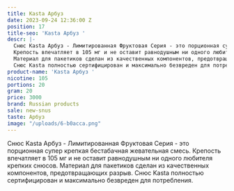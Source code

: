 ```yaml
---
title: Kasta Арбуз
date: 2023-09-24 12:36:00 Z
position: 17
title-seo: 'Kasta Арбуз '
descr: |-
  Снюс Kasta Арбуз - Лимитированная Фруктовая Серия - это порционная супер крепкая бестабачная жевательная смесь.
  Крепость впечатляет в 105 мг и не оставит равнодушным ни одного любителя крепких снюсов.
  Материал для пакетиков сделан из качественных компонентов, предотвращающих разрыв.
  Снюс Kasta полностью сертифицирован и максимально безвреден для потребления.
product-name: 'Kasta Арбуз '
nicotine: 105
portions: 20
gram: 20
price: 3000
brand: Russian products
sale: new-snus
taste: Арбуз
image: "/uploads/6-b0acca.png"
---
```


Снюс Kasta Арбуз - Лимитированная Фруктовая Серия - это порционная супер крепкая бестабачная жевательная смесь.
Крепость впечатляет в 105 мг и не оставит равнодушным ни одного любителя крепких снюсов.
Материал для пакетиков сделан из качественных компонентов, предотвращающих разрыв.
Снюс Kasta полностью сертифицирован и максимально безвреден для потребления.
